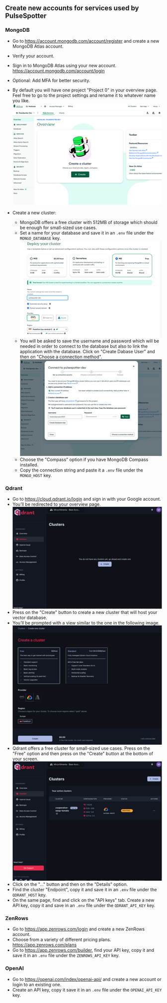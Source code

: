 
## Create new accounts for services used by PulseSpotter

### MongoDB
- Go to https://account.mongodb.com/account/register and create a new MongoDB Atlas account.
- Verify your account.
- Sign in to MongoDB Atlas using your new account. https://account.mongodb.com/account/login
- Optional: Add MFA for better security.
- By default you will have one project "Project 0" in your overview page. Feel free to go to the project settings and rename it to whatever name you like.
![MongoDB Overview Page](../images/screenshots/mongodb-overview-page.png)

- Create a new cluster:
  - MongoDB offers a free cluster with 512MB of storage which should be enough for small-sized use cases.
  - Set a name for your database and save it in an `.env` file under the `MONGO_DATABASE` key.
![MongoDB Create Cluster](../images/screenshots/mongodb-create-cluster.png)
  - You will be asked to save the username and password which will be needed in order to connect to the database but also to link the application with the database. Click on "Create Dabase User" and then on "Choose a connection method".
![MongoDB Create User](../images/screenshots/mongodb-create-user.png)
  - Choose the "Compass" option if you have MongoDB Compass installed.
  - Copy the connection string and paste it a `.env` file under the `MONGO_HOST` key.

### Qdrant
- Go to https://cloud.qdrant.io/login and sign in with your Google account.
- You'll be redirected to your overview page.
![Qdrant Overview Page](../images/screenshots/qdrant-overview-page.png)
- Press on the "Create" button to create a new cluster that will host your vector database.
- You'll be prompted with a view similar to the one in the following image.
![Qdrant Create Cluster](../images/screenshots/qdrant-create-cluster.png)
- Qdrant offers a free cluster for small-sized use cases. Press on the "Free" option and then press on the "Create" button at the bottom of your screen.
![Qdrant Clusters Overview](../images/screenshots/qdrant-clusters-overview.png)
- Click on the "..." button and then on the "Details" option.
- Find the cluster "Endpoint", copy it and save it in an `.env` file under the `QDRANT_HOST` key.
- On the same page, find and click on the "API keys" tab. Create a new API key, copy it and save in an `.env` file under the `QDRANT_API_KEY` key.

### ZenRows
- Go to https://app.zenrows.com/login and create a new ZenRows account.
- Choose from a variety of different pricing plans. https://app.zenrows.com/plans
- Go to https://app.zenrows.com/builder, find your API key, copy it and save it in an `.env` file under the `ZENROWS_API_KEY` key.

### OpenAI
- Go to https://openai.com/index/openai-api/ and create a new account or login to an existing one.
- Create an API key, copy it save it in an `.env` file under the `OPENAI_API_KEY` key.
